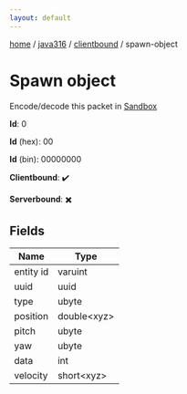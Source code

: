 ```yaml
---
layout: default
---
```


[home](/)  /  [java316](/protocol/java316)  /  [clientbound](/protocol/java316/clientbound)  /  spawn-object

# Spawn object

Encode/decode this packet in [Sandbox](../../../sandbox/java316#Clientbound.SpawnObject)

**Id**: 0

**Id** (hex): 00

**Id** (bin): 00000000

**Clientbound**: ✔️

**Serverbound**: ✖️

## Fields

Name | Type
---|---
entity id | varuint
uuid | uuid
type | ubyte
position | double&lt;xyz&gt;
pitch | ubyte
yaw | ubyte
data | int
velocity | short&lt;xyz&gt;
